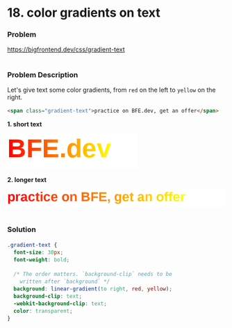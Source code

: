 # 18. color gradients on text

### Problem

https://bigfrontend.dev/css/gradient-text

#

### Problem Description

Let's give text some color gradients, from `red` on the left to `yellow` on the right.

```html
<span class="gradient-text">practice on BFE.dev, get an offer</span>
```

**1. short text**

<kbd>![result 1](result-1.png)</kbd>

**2. longer text**

<kbd>![result 2](result-2.png)</kbd>

#

### Solution

```css
.gradient-text {
  font-size: 30px;
  font-weight: bold;

  /* The order matters. `background-clip` needs to be 
    written after `background` */
  background: linear-gradient(to right, red, yellow);
  background-clip: text;
  -webkit-background-clip: text;
  color: transparent;
}
```
